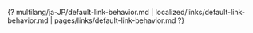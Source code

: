 {? multilang/ja-JP/default-link-behavior.md | localized/links/default-link-behavior.md | pages/links/default-link-behavior.md ?}
